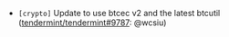 - `[crypto]` Update to use btcec v2 and the latest btcutil
  ([tendermint/tendermint\#9787](https://github.com/KYVENetwork/cometbft/v034x/pull/9787):
  @wcsiu)
